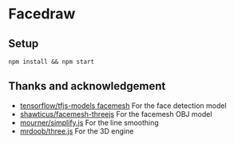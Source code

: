 # Facedraw

## Setup

```
npm install && npm start
```

## Thanks and acknowledgement

- [tensorflow/tfjs-models facemesh](https://github.com/tensorflow/tfjs-models/tree/master/facemesh) For the face detection model
- [shawticus/facemesh-threejs](https://github.com/shawticus/facemesh-threejs) For the facemesh OBJ model
- [mourner/simplify.js](https://github.com/mourner/simplify-js) For the line smoothing
- [mrdoob/three.js](https://github.com/mrdoob/three.js) For the 3D engine
